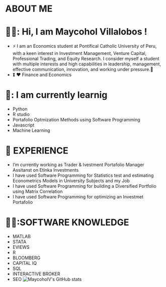 # ABOUT ME 
# 👨‍💻: Hi, I am Maycohol Villalobos !

-  ⚡ I am an Economics student at Pontifical Catholic University of Peru, with a keen interest in Investment Management, Venture Capital,  Professional Trading, and Equity Research. I consider myself a student with multiple interests and high capabilities in leadership, management, effective communication, innovation, and working under pressure.👋
- 𝗜 ❤️ Finance and Economics
  
# 🌱: I am currently learnig 
- Python
- R studio
- Portafolio Optmization Methods using Software Programming 
- Javascript
- Machine Learning
# 💯 EXPERIENCE
-  I’m currently working as Trader &  Ivestment Portafolio Manager Assitanst on Etinka Investments
- I have used Software Programming for Statistics test and estimating  Econometrics Models in University Subjects and my Job
- I have used Software Programming for building a Diversified Portfolio using Matrix Correlation
- I have used Software Programming for optimizing an Investmet Portafolio 
# 👨‍💻:SOFTWARE KNOWLEDGE 
- MATLAB
- STATA
- EVIEWS
- R
- BLOOMBERG
- CAPITAL IQ
- SQL
- INTERACTIVE BROKER
- SEO
![MaycoholV's GitHub stats](https://github-readme-stats.vercel.app/api?username=MaycoholV&theme=dark&show_icons=true)
```

